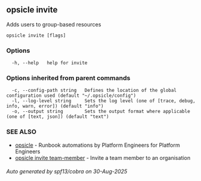 ## opsicle invite

Adds users to group-based resources

```
opsicle invite [flags]
```

### Options

```
  -h, --help   help for invite
```

### Options inherited from parent commands

```
  -c, --config-path string   Defines the location of the global configuration used (default "~/.opsicle/config")
  -l, --log-level string     Sets the log level (one of [trace, debug, info, warn, error]) (default "info")
  -o, --output string        Sets the output format where applicable (one of [text, json]) (default "text")
```

### SEE ALSO

* [opsicle](cli/opsicle.md)	 - Runbook automations by Platform Engineers for Platform Engineers
* [opsicle invite team-member](cli/opsicle_invite_team-member.md)	 - Invite a team member to an organisation

###### Auto generated by spf13/cobra on 30-Aug-2025
